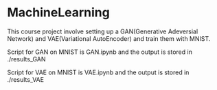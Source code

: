 # MachineLearning

This course project involve setting up a GAN(Generative Adeversial Network) and VAE(Variational AutoEncoder) and train them with MNIST. 

Script for GAN on MNIST is GAN.ipynb and the output is stored in ./results_GAN

Script for VAE on MNIST is VAE.ipynb and the output is stored in ./results_VAE
